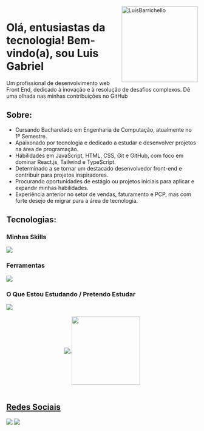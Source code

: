 <img src="https://raw.githubusercontent.com/MicaelliMedeiros/micaellimedeiros/master/image/computer-illustration.png" min-width="200px" max-width="200px" width="200px" align="right" alt="LuisBarrichello">



<h1>Olá, entusiastas da tecnologia!
  Bem-vindo(a), sou Luis Gabriel</h1>
<p>Um profissional de desenvolvimento web Front End, dedicado à inovação e à resolução de desafios complexos. Dê uma olhada nas minhas contribuições no GitHub</p>

<h2>Sobre:</h2> 
<ul>
        <li>Cursando Bacharelado em Engenharia de Computação, atualmente no 1º Semestre.</li>
        <li>Apaixonado por tecnologia e dedicado a estudar e desenvolver projetos na área de programação.</li>
        <li>Habilidades em JavaScript, HTML, CSS, Git e GitHub, com foco em dominar React.js, Tailwind e TypeScript.</li>
        <li>Determinado a se tornar um destacado desenvolvedor front-end e contribuir para projetos inspiradores.</li>
        <li>Procurando oportunidades de estágio ou projetos iniciais para aplicar e expandir minhas habilidades.</li>
        <li>Experiência anterior no setor de vendas, faturamento e PCP, mas com forte desejo de migrar para a área de tecnologia.</li>
    </ul>

<h2>Tecnologias:</h2>
<div style="display: inline_block">
  <h3>Minhas Skills</h3>
  <img src="https://skillicons.dev/icons?i=js,html,css" />
</div>
<div style="display: inline_block">
  <h3>Ferramentas</h3>
  <img src="https://skillicons.dev/icons?i=vscode,git,github,figma" />
</div>
<div style="display: inline_block">
  <h3>O Que Estou Estudando / Pretendo Estudar</h3>
  <img src="https://skillicons.dev/icons?i=react,tailwind,ts,nodejs,mysql" />
</div>


 <br>
<div align="center">
  <a href="https://github.com/LuisBarrichello">
  <img heigth="180em" align="center" src="https://github-readme-stats.vercel.app/api?username=LuisBarrichello&theme=dracula&show_icons=true&include_all_commits=true"/>
  <img height="180em" align="center" src="https://github-readme-stats.vercel.app/api/top-langs/?username=LuisBarrichello&theme=dracula&layout=compact&langs_count=7"/>
</div>
<br>
    
<div>
  <h2>Redes Sociais</h2>
  <a href="mailto:luisgbarrichelo@gmail.com"><img src="https://img.shields.io/badge/-Gmail-%23333?style=for-the-badge&logo=gmail&logoColor=white" target="_blank"></a>
  <a href="https://www.linkedin.com/in/lu%C3%ADs-gabriel-viana-barrichello-86448b195/" target="_blank"><img src="https://img.shields.io/badge/-LinkedIn-%230077B5?style=for-the-badge&logo=linkedin&logoColor=white" target="_blank"></a> 
  
<div>
